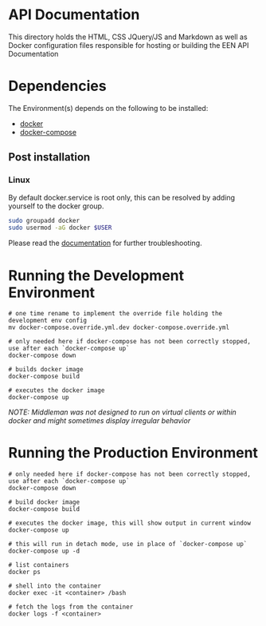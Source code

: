 # API Documentation


This directory holds the HTML, CSS JQuery/JS and Markdown as well as Docker configuration files responsible for hosting or building the EEN API Documentation


# Dependencies

The Environment(s) depends on the following to be installed:

  - [docker](https://docs.docker.com/engine/installation/)
  - [docker-compose](https://docs.docker.com/compose/install)

## Post installation

### Linux

By default docker.service is root only, this can be resolved by adding yourself to the docker group.

``` bash
sudo groupadd docker
sudo usermod -aG docker $USER
```

Please read the [documentation](https://docs.docker.com/engine/installation/linux/linux-postinstall) for further troubleshooting.

# Running the Development Environment


```shell
# one time rename to implement the override file holding the development env config
mv docker-compose.override.yml.dev docker-compose.override.yml

# only needed here if docker-compose has not been correctly stopped, use after each `docker-compose up`
docker-compose down

# builds docker image
docker-compose build

# executes the docker image
docker-compose up
```

*NOTE: Middleman was not designed to run on virtual clients or within docker and might sometimes display irregular behavior*


# Running the Production Environment


```shell
# only needed here if docker-compose has not been correctly stopped, use after each `docker-compose up`
docker-compose down

# build docker image
docker-compose build

# executes the docker image, this will show output in current window
docker-compose up

# this will run in detach mode, use in place of `docker-compose up`
docker-compose up -d

# list containers
docker ps

# shell into the container
docker exec -it <container> /bash

# fetch the logs from the container
docker logs -f <container>
```
